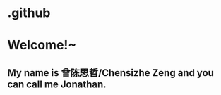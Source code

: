 # .github
Welcome!~
======
My name is 曾陈思哲/Chensizhe Zeng  and you can call me Jonathan.
-----------------------------
